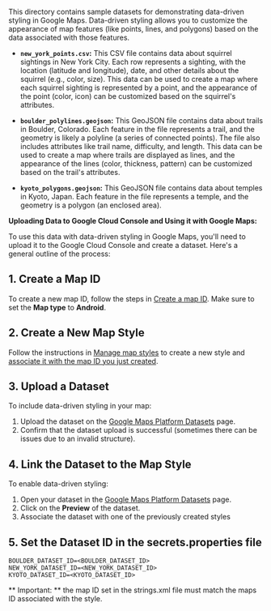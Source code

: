 This directory contains sample datasets for demonstrating data-driven styling in Google Maps.
Data-driven styling allows you to customize the appearance of map features (like points, lines, and
polygons) based on the data associated with those features.

* **`new_york_points.csv`:** This CSV file contains data about squirrel sightings in New York City.
  Each row represents a sighting, with the location (latitude
  and longitude), date, and other details about the squirrel (e.g., color, size). This data can be
  used to create a map where each squirrel sighting is represented by a point, and the appearance of
  the point (color, icon) can be customized based on the squirrel's attributes.

* **`boulder_polylines.geojson`:** This GeoJSON file contains data about trails in Boulder,
  Colorado. Each feature in the file represents a trail, and the geometry is likely a polyline (a
  series of connected points). The file also includes attributes like trail name, difficulty,
  and length. This data can be used to create a map where trails are displayed as lines, and the
  appearance of the lines (color, thickness, pattern) can be customized based on the trail's
  attributes.

* **`kyoto_polygons.geojson`:** This GeoJSON file contains data about temples in Kyoto, Japan. Each
  feature in the file represents a temple, and the geometry is a polygon (an enclosed area).

**Uploading Data to Google Cloud Console and Using it with Google Maps:**

To use this data with data-driven styling in Google Maps, you'll need to upload it to the Google
Cloud Console and create a dataset. Here's a general outline of the process:

## 1. Create a Map ID
To create a new map ID, follow the steps in [Create a map ID](https://developers.google.com/maps/documentation/javascript/map-ids/mapid-over#create-a-map-id).
Make sure to set the **Map type** to **Android**.

## 2. Create a New Map Style
Follow the instructions in [Manage map styles](https://developers.google.com/maps/documentation/android-sdk/cloud-customization/map-styles) to create a new style and [associate it with the map ID you just created](https://developers.google.com/maps/documentation/android-sdk/cloud-customization/map-styles#associate-style-with-map-id).

## 3. Upload a Dataset
To include data-driven styling in your map:

1. Upload the dataset on the [Google Maps Platform Datasets](https://console.cloud.google.com/google/maps-apis/datasets) page.
2. Confirm that the dataset upload is successful (sometimes there can be issues due to an invalid structure).

## 4. Link the Dataset to the Map Style
To enable data-driven styling:

1. Open your dataset in the [Google Maps Platform Datasets](https://console.cloud.google.com/google/maps-apis/datasets) page.
2. Click on the **Preview** of the dataset.
3. Associate the dataset with one of the previously created styles

## 5. Set the Dataset ID in the secrets.properties file
```
BOULDER_DATASET_ID=<BOULDER_DATASET_ID>
NEW_YORK_DATASET_ID=<NEW_YORK_DATASET_ID>
KYOTO_DATASET_ID=<KYOTO_DATASET_ID>
```
** Important: ** the map ID set in the strings.xml file must match the maps ID associated with the style.